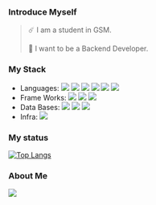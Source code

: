 ### Introduce Myself
> ☄️ I am a student in GSM.
>
> 🌱 I want to be a Backend Developer.
### My Stack
* Languages: <img src="https://img.shields.io/badge/javascript-F7DF1E?style=flat-square&logo=JavaScript&logoColor=white"/> <img src="https://img.shields.io/badge/C++-00599C?style=flat-square&logo=C%2B%2B&logoColor=white"/> <img src="https://img.shields.io/badge/python-3776AB?style=flat-square&logo=Python&logoColor=white"/> <img src="https://img.shields.io/badge/java-007396?style=flat-square&logo=OpenJDK&logoColor=white"/> <img src="https://img.shields.io/badge/kotlin-7F52FF?style=flat-square&logo=Kotlin&logoColor=white"/> <img src="https://img.shields.io/badge/Go_lang-00ADD8?style=flat-square&logo=Go&logoColor=white"/>
* Frame Works: <img src="https://img.shields.io/badge/Express-339933?style=flat-square&logo=Node.js&logoColor=white"/> <img src="https://img.shields.io/badge/Spring Boot-6DB33F?style=flat-square&logo=Spring-Boot&logoColor=white"/> <img src="https://img.shields.io/badge/Spring Security-6DB33F?style=flat-square&logo=Spring-Security&logoColor=white"/>
* Data Bases: <img src="https://img.shields.io/badge/my sql-4479A1?style=flat-square&logo=MySQL&logoColor=white"/> <img src="https://img.shields.io/badge/Mongo DB-47A248?style=flat-square&logo=MongoDB&logoColor=white"/> <img src="https://img.shields.io/badge/Redis-DC382D?style=flat-square&logo=Redis&logoColor=white"/>
* Infra: <img src="https://img.shields.io/badge/ec2-FF9900?style=flat-square&logo=Amazon EC2&logoColor=white"/>


### My status
[![Top Langs](https://github-readme-stats.vercel.app/api/top-langs/?username=dolong2&layout=compact&hide=html,css&exclude_repo=algorithm_and_datastruct,Voluntree,spring_practice,Spring_basic_practice,Spring_Security_Practice)](https://github.com/anuraghazra/github-readme-stats)

### About Me
<a href=https://dolong2.notion.site/fefd8a72c3694f2bacb5f5bef91af748><img src="https://img.shields.io/badge/Notion-000000?style=flat-square&logo=Notion&logoColor=white"/></a>
